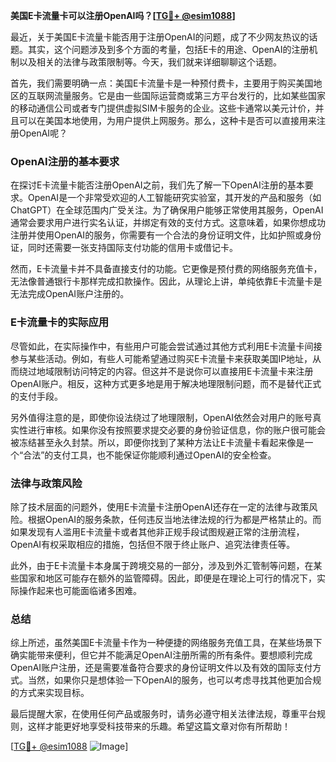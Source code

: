 **美国E卡流量卡可以注册OpenAI吗？[[TG💪+ @esim1088](https://t.me/s/esim1088)]**

最近，关于美国E卡流量卡能否用于注册OpenAI的问题，成了不少网友热议的话题。其实，这个问题涉及到多个方面的考量，包括E卡的用途、OpenAI的注册机制以及相关的法律与政策限制等。今天，我们就来详细聊聊这个话题。

首先，我们需要明确一点：美国E卡流量卡是一种预付费卡，主要用于购买美国地区的互联网流量服务。它是由一些国际运营商或第三方平台发行的，比如某些国家的移动通信公司或者专门提供虚拟SIM卡服务的企业。这些卡通常以美元计价，并且可以在美国本地使用，为用户提供上网服务。那么，这种卡是否可以直接用来注册OpenAI呢？

### OpenAI注册的基本要求

在探讨E卡流量卡能否注册OpenAI之前，我们先了解一下OpenAI注册的基本要求。OpenAI是一个非常受欢迎的人工智能研究实验室，其开发的产品和服务（如ChatGPT）在全球范围内广受关注。为了确保用户能够正常使用其服务，OpenAI通常会要求用户进行实名认证，并绑定有效的支付方式。这意味着，如果你想成功注册并使用OpenAI的服务，你需要有一个合法的身份证明文件，比如护照或身份证，同时还需要一张支持国际支付功能的信用卡或借记卡。

然而，E卡流量卡并不具备直接支付的功能。它更像是预付费的网络服务充值卡，无法像普通银行卡那样完成扣款操作。因此，从理论上讲，单纯依靠E卡流量卡是无法完成OpenAI账户注册的。

### E卡流量卡的实际应用

尽管如此，在实际操作中，有些用户可能会尝试通过其他方式利用E卡流量卡间接参与某些活动。例如，有些人可能希望通过购买E卡流量卡来获取美国IP地址，从而绕过地域限制访问特定的内容。但这并不是说你可以直接用E卡流量卡来注册OpenAI账户。相反，这种方式更多地是用于解决地理限制问题，而不是替代正式的支付手段。

另外值得注意的是，即使你设法绕过了地理限制，OpenAI依然会对用户的账号真实性进行审核。如果你没有按照要求提交必要的身份验证信息，你的账户很可能会被冻结甚至永久封禁。所以，即便你找到了某种方法让E卡流量卡看起来像是一个“合法”的支付工具，也不能保证你能顺利通过OpenAI的安全检查。

### 法律与政策风险

除了技术层面的问题外，使用E卡流量卡注册OpenAI还存在一定的法律与政策风险。根据OpenAI的服务条款，任何违反当地法律法规的行为都是严格禁止的。而如果发现有人滥用E卡流量卡或者其他非正规手段试图规避正常的注册流程，OpenAI有权采取相应的措施，包括但不限于终止账户、追究法律责任等。

此外，由于E卡流量卡本身属于跨境交易的一部分，涉及到外汇管制等问题，在某些国家和地区可能存在额外的监管障碍。因此，即便是在理论上可行的情况下，实际操作起来也可能面临诸多困难。

### 总结

综上所述，虽然美国E卡流量卡作为一种便捷的网络服务充值工具，在某些场景下确实能带来便利，但它并不能满足OpenAI注册所需的所有条件。要想顺利完成OpenAI账户注册，还是需要准备符合要求的身份证明文件以及有效的国际支付方式。当然，如果你只是想体验一下OpenAI的服务，也可以考虑寻找其他更加合规的方式来实现目标。

最后提醒大家，在使用任何产品或服务时，请务必遵守相关法律法规，尊重平台规则，这样才能更好地享受科技带来的乐趣。希望这篇文章对你有所帮助！

[[TG💪+ @esim1088](https://t.me/s/esim1088) ![Image](https://i.postimg.cc/4NQfJmqS/Snipaste-2025-05-13-00-14-12.png)]
